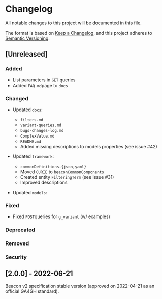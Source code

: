 # Changelog

All notable changes to this project will be documented in this file.

The format is based on [Keep a Changelog](https://keepachangelog.com/en/1.0.0/),
and this project adheres to [Semantic Versioning](https://semver.org/spec/v2.0.0.html).

## [Unreleased]

### Added

 * List parameters in `GET` queries
 * Added `FAQ.md`page to `docs`

### Changed

 * Updated `docs`:
    - `filters.md`
    - `variant-queries.md`
    - `bugs-changes-log.md` 
    - `ComplexValue.md`
    - `README.md`
    - Added missing descriptions to models properties (see issue #42)

 * Updated `framework`:

   - `commonDefinitions.{json,yaml}`
   - Moved `CURIE` to `beaconCommonComponents`
   - Created entity `FilteringTerm` (see Issue #31)
   - Improved descriptions

 * Updated `models`:

### Fixed

 * Fixed `POST`queries for `g_variant` (w/ examples)

### Deprecated

### Removed

### Security

## [2.0.0] - 2022-06-21

Beacon v2 specification stable version (approved on 2022-04-21 as an official GA4GH standard).
